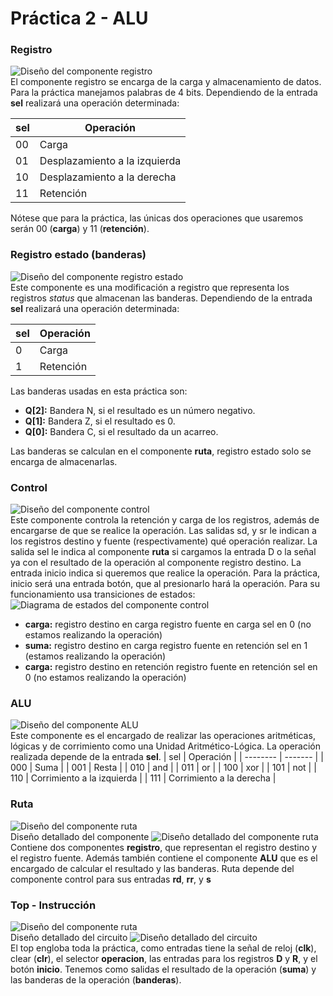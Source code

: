 # Práctica 2 - ALU

### Registro
![Diseño del componente registro](/P1.%20Sumador%20de%20registros/registro.png)
<br>El componente registro se encarga de la carga y almacenamiento de datos. Para la práctica manejamos palabras de 4 bits.
Dependiendo de la entrada **sel** realizará una operación determinada:

| sel | Operación |
| -------- | ------- |
| 00 | Carga |
| 01 | Desplazamiento a la izquierda |
| 10 | Desplazamiento a la derecha |
| 11 | Retención |

Nótese que para la práctica, las únicas dos operaciones que usaremos serán 00 (**carga**) y 11 (**retención**).

### Registro estado (banderas)
![Diseño del componente registro estado](/P1.%20Sumador%20de%20registros/registro_estado.png)
<br>Este componente es una modificación a registro que representa los registros *status* que almacenan las banderas.
Dependiendo de la entrada **sel** realizará una operación determinada:

| sel | Operación |
| -------- | ------- |
| 0 | Carga |
| 1 | Retención |

Las banderas usadas en esta práctica son:
* **Q[2]:** Bandera N, si el resultado es un número negativo.
* **Q[1]:** Bandera Z, si el resultado es 0.
* **Q[0]:** Bandera C, si el resultado da un acarreo.

Las banderas se calculan en el componente **ruta**, registro estado solo se encarga de almacenarlas.

### Control
![Diseño del componente control](/P1.%20Sumador%20de%20registros/control.png)
<br>Este componente controla la retención y carga de los registros, además de encargarse de que se realice la operación.
Las salidas sd, y sr le indican a los registros destino y fuente (respectivamente) qué operación realizar.
La salida sel le indica al componente **ruta** si cargamos la entrada D o la señal ya con el resultado de la operación al componente registro destino.
La entrada inicio indica si queremos que realice la operación. Para la práctica, inicio será una entrada botón, que al presionarlo hará la operación.
Para su funcionamiento usa transiciones de estados:<br>
![Diagrama de estados del componente control](/P1.%20Sumador%20de%20registros/control_estados.png)
* **carga:**
registro destino en carga
registro fuente en carga
sel en 0 (no estamos realizando la operación)
* **suma:**
registro destino en carga
registro fuente en retención
sel en 1 (estamos realizando la operación)
* **carga:**
registro destino en retención
registro fuente en retención
sel en 0 (no estamos realizando la operación)

### ALU
![Diseño del componente ALU](/P2.%20ALU/ALU.png)
<br>Este componente es el encargado de realizar las operaciones aritméticas, lógicas y de corrimiento como una Unidad Aritmético-Lógica.
La operación realizada depende de la entrada **sel**.
| sel | Operación |
| -------- | ------- |
| 000 | Suma |
| 001 | Resta |
| 010 | and |
| 011 | or |
| 100 | xor |
| 101 | not |
| 110 | Corrimiento a la izquierda |
| 111 | Corrimiento a la derecha |

### Ruta
![Diseño del componente ruta](/P2.%20ALU/ruta_1.png)
<br>Diseño detallado del componente
![Diseño detallado del componente ruta](/P2.%20ALU/ruta_2.png)
<br>
Contiene dos componentes **registro**, que representan el registro destino y el registro fuente. Además también contiene el componente **ALU** que es el encargado de calcular el resultado y las banderas.
Ruta depende del componente control para sus entradas **rd**, **rr**, y **s**

### Top - Instrucción
![Diseño del componente ruta](/P2.%20ALU/top_instruccion_1.png)
<br>Diseño detallado del circuito
![Diseño detallado del circuito](/P2.%20ALU/top_instruccion_2.png)
<br>El top engloba toda la práctica, como entradas tiene la señal de reloj (**clk**), clear (**clr**), el selector **operacion**, las entradas para los registros **D** y **R**, y el botón **inicio**.
Tenemos como salidas el resultado de la operación (**suma**) y las banderas de la operación (**banderas**).
